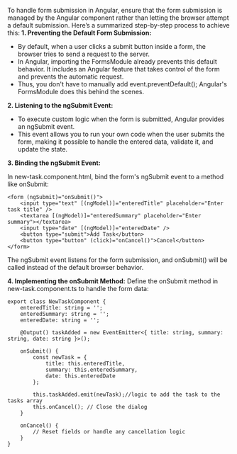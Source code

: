 

To handle form submission in Angular, ensure that the form submission is managed by the Angular component rather than letting the browser attempt a default submission. Here’s a summarized step-by-step process to achieve this:
**1. Preventing the Default Form Submission:**
- By default, when a user clicks a submit button inside a form, the browser tries to send a request to the server.
- In Angular, importing the FormsModule already prevents this default behavior. It includes an Angular feature that takes control of the form and prevents the automatic request.
- Thus, you don't have to manually add event.preventDefault(); Angular's FormsModule does this behind the scenes.

**2. Listening to the ngSubmit Event:**
- To execute custom logic when the form is submitted, Angular provides an ngSubmit event.
- This event allows you to run your own code when the user submits the form, making it possible to handle the entered data, validate it, and update the state.

**3. Binding the ngSubmit Event:**

In new-task.component.html, bind the form's ngSubmit event to a method like onSubmit:

```
<form (ngSubmit)="onSubmit()">
    <input type="text" [(ngModel)]="enteredTitle" placeholder="Enter task title" />
    <textarea [(ngModel)]="enteredSummary" placeholder="Enter summary"></textarea>
    <input type="date" [(ngModel)]="enteredDate" />
    <button type="submit">Add Task</button>
    <button type="button" (click)="onCancel()">Cancel</button>
</form>
```
The ngSubmit event listens for the form submission, and onSubmit() will be called instead of the default browser behavior.

**4. Implementing the onSubmit Method:**
Define the onSubmit method in new-task.component.ts to handle the form data:


```
export class NewTaskComponent {
    enteredTitle: string = '';
    enteredSummary: string = '';
    enteredDate: string = '';

    @Output() taskAdded = new EventEmitter<{ title: string, summary: string, date: string }>();

    onSubmit() {
        const newTask = {
            title: this.enteredTitle,
            summary: this.enteredSummary,
            date: this.enteredDate
        };

        this.taskAdded.emit(newTask);//logic to add the task to the tasks array
        this.onCancel(); // Close the dialog
    }

    onCancel() {
        // Reset fields or handle any cancellation logic
    }
}
```
